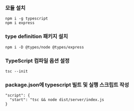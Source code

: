 ### 모듈 설치

```
npm i -g typescript
npm i express 
```

### type definition 패키지 설치
```
npm i -D @types/node @types/express
```

### TypeScript 컴파일 옵션 설정
```
tsc --init
```

### package.json에 typescript 빌트 및 실행 스크립트 작성
```
"script": {
  "start": "tsc && node dist/server/index.js
}
```
